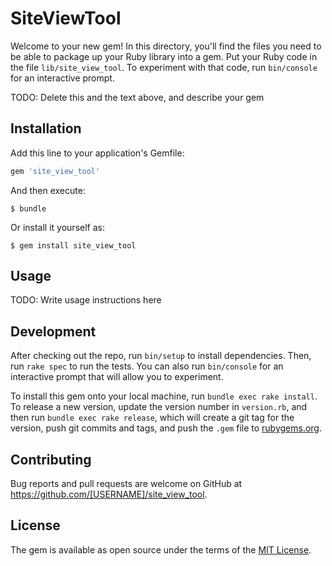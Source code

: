 # SiteViewTool

Welcome to your new gem! In this directory, you'll find the files you need to be able to package up your Ruby library into a gem. Put your Ruby code in the file `lib/site_view_tool`. To experiment with that code, run `bin/console` for an interactive prompt.

TODO: Delete this and the text above, and describe your gem

## Installation

Add this line to your application's Gemfile:

```ruby
gem 'site_view_tool'
```

And then execute:

    $ bundle

Or install it yourself as:

    $ gem install site_view_tool

## Usage

TODO: Write usage instructions here

## Development

After checking out the repo, run `bin/setup` to install dependencies. Then, run `rake spec` to run the tests. You can also run `bin/console` for an interactive prompt that will allow you to experiment.

To install this gem onto your local machine, run `bundle exec rake install`. To release a new version, update the version number in `version.rb`, and then run `bundle exec rake release`, which will create a git tag for the version, push git commits and tags, and push the `.gem` file to [rubygems.org](https://rubygems.org).

## Contributing

Bug reports and pull requests are welcome on GitHub at https://github.com/[USERNAME]/site_view_tool.


## License

The gem is available as open source under the terms of the [MIT License](http://opensource.org/licenses/MIT).

